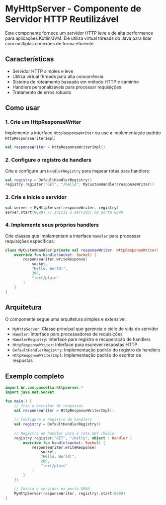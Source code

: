 # MyHttpServer - Componente de Servidor HTTP Reutilizável

Este componente fornece um servidor HTTP leve e de alta performance para aplicações Kotlin/JVM. Ele utiliza virtual threads do Java para lidar com múltiplas conexões de forma eficiente.

## Características

- Servidor HTTP simples e leve
- Utiliza virtual threads para alta concorrência
- Sistema de roteamento baseado em método HTTP e caminho
- Handlers personalizáveis para processar requisições
- Tratamento de erros robusto

## Como usar

### 1. Crie um HttpResponseWriter

Implemente a interface `HttpResponseWriter` ou use a implementação padrão `HttpResponseWriterImpl`:

```kotlin
val responseWriter = HttpResponseWriterImpl()
```

### 2. Configure o registro de handlers

Crie e configure um `HandlerRegistry` para mapear rotas para handlers:

```kotlin
val registry = DefaultHandlerRegistry()
registry.register("GET", "/hello", MyCustomHandler(responseWriter))
```

### 3. Crie e inicie o servidor

```kotlin
val server = MyHttpServer(responseWriter, registry)
server.start(8080) // Inicia o servidor na porta 8080
```

### 4. Implemente seus próprios handlers

Crie classes que implementam a interface `Handler` para processar requisições específicas:

```kotlin
class MyCustomHandler(private val responseWriter: HttpResponseWriter) : Handler {
    override fun handle(socket: Socket) {
        responseWriter.writeResponse(
            socket,
            "Hello, World!",
            200,
            "text/plain"
        )
    }
}
```

## Arquitetura

O componente segue uma arquitetura simples e extensível:

- `MyHttpServer`: Classe principal que gerencia o ciclo de vida do servidor
- `Handler`: Interface para processadores de requisições
- `HandlerRegistry`: Interface para registro e recuperação de handlers
- `HttpResponseWriter`: Interface para escrever respostas HTTP
- `DefaultHandlerRegistry`: Implementação padrão do registro de handlers
- `HttpResponseWriterImpl`: Implementação padrão do escritor de respostas

## Exemplo completo

```kotlin
import br.com.passella.httpserver.*
import java.net.Socket

fun main() {
    // Cria o escritor de respostas
    val responseWriter = HttpResponseWriterImpl()
    
    // Configura o registro de handlers
    val registry = DefaultHandlerRegistry()
    
    // Registra um handler para a rota GET /hello
    registry.register("GET", "/hello", object : Handler {
        override fun handle(socket: Socket) {
            responseWriter.writeResponse(
                socket,
                "Hello, World!",
                200,
                "text/plain"
            )
        }
    })
    
    // Inicia o servidor na porta 8080
    MyHttpServer(responseWriter, registry).start(8080)
}
```